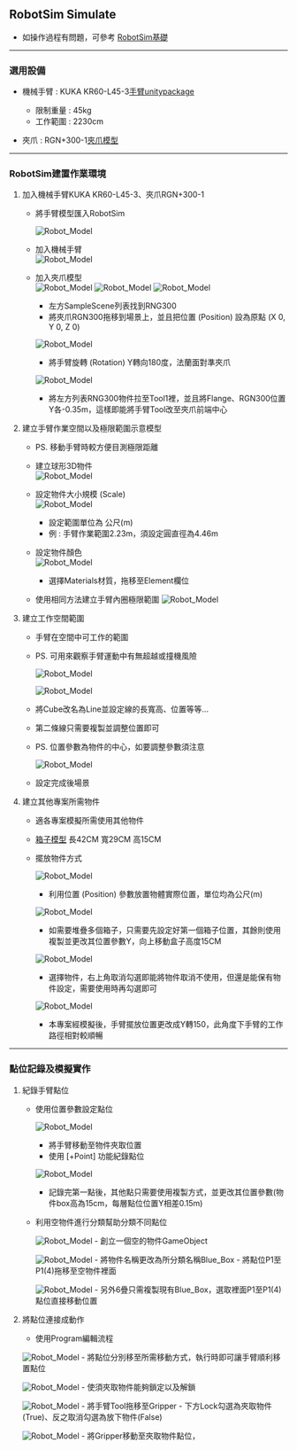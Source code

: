 ## RobotSim Simulate

- 如操作過程有問題，可參考 [RobotSim基礎](https://yazelin.github.io/usc2019-RobotSim/zh-tw/1RobotSimBasic.html)

---

### 選用設備

- 機械手臂 : KUKA KR60-L45-3[手臂unitypackage](https://github.com/YangPeiYuan/RobotSim_Simulate/raw/master/object/KR60_L45.unitypackage)
	- 限制重量 : 45kg
	- 工作範圍 : 2230cm
	
- 夾爪 : RGN+300-1[夾爪模型](https://github.com/YangPeiYuan/RobotSim_Simulate/raw/master/object/RGN300.FBX)

---

### RobotSim建置作業環境

1. 加入機械手臂KUKA KR60-L45-3、夾爪RGN+300-1
	- 將手臂模型匯入RobotSim                          
                    
		 ![Robot_Model](./image/RobotSim_Import_Model.png)
		 
	- 加入機械手臂                                                                                   
		![Robot_Model](./image/RobotSim_Import_Robot.png)

	- 加入夾爪模型                                                                                    
		![Robot_Model](./image/RobotSim_Import_New_Asset.png)
		![Robot_Model](./image/RobotSim_Import_RNG300.png)
		![Robot_Model](./image/RobotSim_Set_gripper.png)
		- 左方SampleScene列表找到RNG300
		- 將夾爪RGN300拖移到場景上，並且把位置 (Position) 設為原點 (X 0, Y 0, Z 0)

		![Robot_Model](./image/RobotSim_Set_Robot_Position.png)
		- 將手臂旋轉 (Rotation) Y轉向180度，法蘭面對準夾爪

		![Robot_Model](./image/RobotSim_Set_Robot_Tool.png)
		- 將左方列表RNG300物件拉至Tool1裡，並且將Flange、RGN300位置Y各-0.35m，這樣即能將手臂Tool改至夾爪前端中心

2. 建立手臂作業空間以及極限範圍示意模型

	- PS. 移動手臂時較方便目測極限距離                                                                    

	- 建立球形3D物件                                                                            
		![Robot_Model](./image/RobotSim_Add_Range_Sphere.png)
		
	- 設定物件大小規模 (Scale)                                                                                 
		![Robot_Model](./image/RobotSim_Range_Size.png)
		- 設定範圍單位為 公尺(m)
		- 例 : 手臂作業範圍2.23m，須設定圓直徑為4.46m            
         
	- 設定物件顏色                                                                                   
		![Robot_Model](./image/RobotSim_Range_Color.png)
		- 選擇Materials材質，拖移至Element欄位

	- 使用相同方法建立手臂內圈極限範圍
		![Robot_Model](./image/RobotSim_Add_Limit_Sphere.png)


3. 建立工作空間範圍

	- 手臂在空間中可工作的範圍
	- PS. 可用來觀察手臂運動中有無超越或撞機風險        
    
		![Robot_Model](./image/RobotSim_Add_Line.png)
	
		![Robot_Model](./image/RobotSim_Set_Line.png)
	- 將Cube改名為Line並設定線的長寬高、位置等等...
	- 第二條線只需要複製並調整位置即可
	- PS. 位置參數為物件的中心，如要調整參數須注意

		![Robot_Model](./image/RobotSim_Set_Limit_Environment.png)
	- 設定完成後場景


4. 建立其他專案所需物件

	- 適各專案模擬所需使用其他物件  
	- [箱子模型](https://github.com/YangPeiYuan/RobotSim_Simulate/raw/master/object/box.FBX)	長42CM 寬29CM 高15CM 

	 - 擺放物件方式                                       

		![Robot_Model](./image/RobotSim_Position.png)
		 - 利用位置 (Position) 參數放置物體實際位置，單位均為公尺(m)

		![Robot_Model](./image/RobotSim_Position_Stacking.png)
		- 如需要堆疊多個箱子，只需要先設定好第一個箱子位置，其餘則使用複製並更改其位置參數Y，向上移動盒子高度15CM

		![Robot_Model](./image/RobotSim_Blue_Box_Disappear.png)
		- 選擇物件，右上角取消勾選即能將物件取消不使用，但還是能保有物件設定，需要使用時再勾選即可

		![Robot_Model](./image/RobotSim_Complete_Environment.png)
		- 本專案經模擬後，手臂擺放位置更改成Y轉150，此角度下手臂的工作路徑相對較順暢

--- 
### 點位記錄及模擬實作

1. 紀錄手臂點位

	- 使用位置參數設定點位 

		![Robot_Model](./image/RobotSim_Add_Point.png)
		- 將手臂移動至物件夾取位置
		- 使用 [+Point] 功能紀錄點位

		![Robot_Model](./image/RobotSim_Add_All_Point.png)
	
		-  記錄完第一點後，其他點只需要使用複製方式，並更改其位置參數(物件box高為15cm，每層點位位置Y相差0.15m)

	- 利用空物件進行分類幫助分類不同點位

		![Robot_Model](./image/RobotSim_Create_Empty.png)
			- 創立一個空的物件GameObject
		
		![Robot_Model](./image/RobotSim_Create_Blue_Box.png)
			- 將物件名稱更改為所分類名稱Blue_Box
			- 將點位P1至P1(4)拖移至空物件裡面

		![Robot_Model](./image/RobotSim_All_Blue_Box.png)
			- 另外6疊只需複製現有Blue_Box，選取裡面P1至P1(4)點位直接移動位置

2. 將點位連接成動作

	- 使用Program編輯流程

	![Robot_Model](./image/RobotSim_New_Motion.png)
		- 將點位分別移至所需移動方式，執行時即可讓手臂順利移置點位

	![Robot_Model](./image/RobotSim_Command_Gripper.png)
		-  使須夾取物件能夠鎖定以及解鎖

	![Robot_Model](./image/RobotSim_Gripper_Lock.png)
		- 將手臂Tool拖移至Gripper
		- 下方Lock勾選為夾取物件(True)、反之取消勾選為放下物件(False)
	
	![Robot_Model](./image/RobotSim_Gripper_Lock_Box)
		- 將Gripper移動至夾取物件點位，
<!--stackedit_data:
eyJoaXN0b3J5IjpbLTExMjczNjk5MTQsMzQ1MjQzMDk4LDE1Mz
M4MDE2ODQsLTQxMzY2NTIxNiwxMzEzMjAxLC0xOTM4NzM4NTU5
LDYzNjU5MzEwMCwtMTg3NDAzMjEwMCwtMjQ1ODk5MDUsLTEwND
U2ODU5NDUsLTcxNzI5NTU0MSwtMTU2NTI0MjI3NywyMDI0Mjkz
NDcwLC0xODM5NDk0ODIwLDM0NzA3MzE3MSwtMTkwNzY1MjA4OS
w4NTQyOTg0MSwtMjk0MjM5ODUzLC0xNzEyMTQ4ODc0LDE0NzA5
MDQ5NTNdfQ==
-->